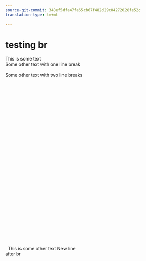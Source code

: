 ```yaml
---
source-git-commit: 348ef5dfa47fa65cb67f482d29c04272028fe52c
translation-type: tm+mt

---
```

# testing br

This is some text
<br/>
Some other text with one line break
<br/>
<br/>
Some other text with two line breaks

<br>&nbsp;<br>&nbsp;<br>&nbsp;<br>&nbsp;<br>&nbsp;<br>&nbsp;<br>&nbsp;<br>&nbsp;<br>&nbsp;<br>&nbsp;<br>&nbsp;<br>&nbsp;<br>&nbsp;<br>&nbsp;<br>&nbsp;<br>&nbsp;<br>&nbsp;<br>&nbsp;<br>&nbsp;<br>&nbsp;<br>&nbsp;<br>&nbsp;<br>&nbsp;<br>&nbsp;<br>&nbsp;<br>&nbsp;<br>&nbsp;<br>&nbsp;<br>&nbsp;<br>&nbsp;
This is some other text
New line
<br>
after br
